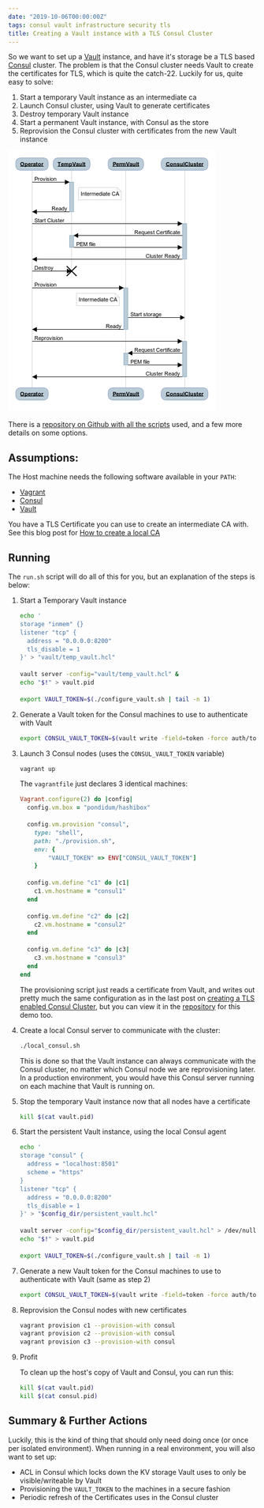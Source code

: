 ```yaml
---
date: "2019-10-06T00:00:00Z"
tags: consul vault infrastructure security tls
title: Creating a Vault instance with a TLS Consul Cluster
---
```


So we want to set up a [Vault](https://www.vaultproject.io/) instance, and have it's storage be a TLS based [Consul](https://www.consul.io/) cluster.  The problem is that the Consul cluster needs Vault to create the certificates for TLS, which is quite the catch-22.  Luckily for us, quite easy to solve:

1. Start a temporary Vault instance as an intermediate ca
2. Launch Consul cluster, using Vault to generate certificates
3. Destroy temporary Vault instance
4. Start a permanent Vault instance, with Consul as the store
5. Reprovision the Consul cluster with certificates from the new Vault instance

![Sequence diagram of the previous numbered list](/images/consul-vault-bootstrap.png)

There is a [repository on Github with all the scripts](https://github.com/Pondidum/vault-consul-bootstrap-demo) used, and a few more details on some options.

## Assumptions:

The Host machine needs the following software available in your `PATH`:

* [Vagrant](https://www.vagrantup.com/)
* [Consul](https://www.consul.io/)
* [Vault](https://www.vaultproject.io/)

You have a TLS Certificate you can use to create an intermediate CA with.  See this blog post for [How to create a local CA](/2019/08/25/vault-development-ca/)

## Running

The `run.sh` script will do all of this for you, but an explanation of the steps is below:

1. Start a Temporary Vault instance

    ```bash
    echo '
    storage "inmem" {}
    listener "tcp" {
      address = "0.0.0.0:8200"
      tls_disable = 1
    }' > "vault/temp_vault.hcl"

    vault server -config="vault/temp_vault.hcl" &
    echo "$!" > vault.pid

    export VAULT_TOKEN=$(./configure_vault.sh | tail -n 1)
    ```

2. Generate a Vault token for the Consul machines to use to authenticate with Vault

    ```bash
    export CONSUL_VAULT_TOKEN=$(vault write -field=token -force auth/token/create)
    ```

3. Launch 3 Consul nodes (uses the `CONSUL_VAULT_TOKEN` variable)

    ```bash
    vagrant up
    ```

    The `vagrantfile` just declares 3 identical machines:

    ```ruby
    Vagrant.configure(2) do |config|
      config.vm.box = "pondidum/hashibox"

      config.vm.provision "consul",
        type: "shell",
        path: "./provision.sh",
        env: {
            "VAULT_TOKEN" => ENV["CONSUL_VAULT_TOKEN"]
        }

      config.vm.define "c1" do |c1|
        c1.vm.hostname = "consul1"
      end

      config.vm.define "c2" do |c2|
        c2.vm.hostname = "consul2"
      end

      config.vm.define "c3" do |c3|
        c3.vm.hostname = "consul3"
      end
    end
    ```

    The provisioning script just reads a certificate from Vault, and writes out pretty much the same configuration as in the last post on [creating a TLS enabled Consul Cluster](/2019/09/14/consul-tls-cluster), but you can view it in the [repository](https://github.com/Pondidum/vault-consul-bootstrap-demo) for this demo too.

4. Create a local Consul server to communicate with the cluster:

    ```bash
    ./local_consul.sh
    ```

    This is done so that the Vault instance can always communicate with the Consul cluster, no matter which Consul node we are reprovisioning later.  In a production environment, you would have this Consul server running on each machine that Vault is running on.

5.  Stop the temporary Vault instance now that all nodes have a certificate

    ```bash
    kill $(cat vault.pid)
    ```

6. Start the persistent Vault instance, using the local Consul agent

    ```bash
    echo '
    storage "consul" {
      address = "localhost:8501"
      scheme = "https"
    }
    listener "tcp" {
      address = "0.0.0.0:8200"
      tls_disable = 1
    }' > "$config_dir/persistent_vault.hcl"

    vault server -config="$config_dir/persistent_vault.hcl" > /dev/null &
    echo "$!" > vault.pid

    export VAULT_TOKEN=$(./configure_vault.sh | tail -n 1)
    ```

7. Generate a new Vault token for the Consul machines to use to authenticate with Vault (same as step 2)

    ```bash
    export CONSUL_VAULT_TOKEN=$(vault write -field=token -force auth/token/create)
    ```

8. Reprovision the Consul nodes with new certificates

    ```bash
    vagrant provision c1 --provision-with consul
    vagrant provision c2 --provision-with consul
    vagrant provision c3 --provision-with consul
    ```

9. Profit

    To clean up the host's copy of Vault and Consul, you can run this:

    ```bash
    kill $(cat vault.pid)
    kill $(cat consul.pid)
    ```

## Summary & Further Actions

Luckily, this is the kind of thing that should only need doing once (or once per isolated environment).  When running in a real environment, you will also want to set up:

* ACL in Consul which locks down the KV storage Vault uses to only be visible/writeable by Vault
* Provisioning the `VAULT_TOKEN` to the machines in a secure fashion
* Periodic refresh of the Certificates uses in the Consul cluster
